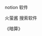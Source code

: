 
notion 软件

火萤酱 搜索软件

《暗算》


<!--stackedit_data:
eyJoaXN0b3J5IjpbLTIwNDMwMDM4MDIsMjA0MDI5NzYyMl19
-->